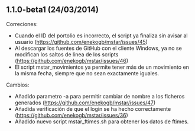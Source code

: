 ## 1.1.0-beta1 (24/03/2014)

Correciones:

 - Cuando el ID del portolio es incorrecto, el script ya finaliza sin avisar al usuario (https://github.com/enekogb/mstar/issues/45)
 - Al descargar los fuentes de GitHub con el cliente Windows, ya no se modifican los saltos de linea de los scripts (https://github.com/enekogb/mstar/issues/46)
 - El script mstar_movimientos ya permite tener más de un movimiento en la misma fecha, siempre que no sean exactamente iguales.

Cambios:

  - Añadido parametro -a para permitir cambiar de nombre a los ficheros generados (https://github.com/enekogb/mstar/issues/47)
  - Añadida verificación de que el login se ha hecho correctamente (https://github.com/enekogb/mstar/issues/36)
  - Añadido nuevo script mstar_ftimes.sh para obtener los datos de ftimes.
